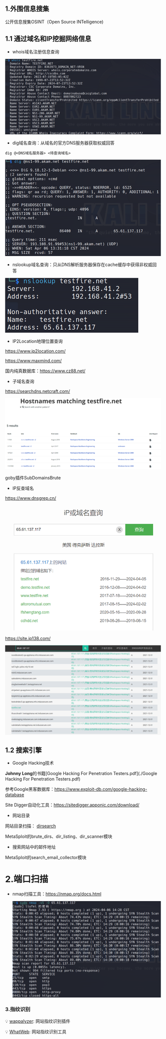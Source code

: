 ## 1.外围信息搜集

公开信息搜集OSINT（Open Source INTelligence)

## 1.1 通过域名和IP挖掘网络信息

* whois域名注册信息查询

![image-20240406132554931](images/image-20240406132554931.png)

* dig域名查询：从域名的官方DNS服务器获取权威回答

```
dig @<DNS域名服务器> <待查询域名>
```

![image-20240406133206491](images/image-20240406133206491.png)

* nslookup域名查询：只从DNS解析服务器保存在cache缓存中获得非权威回答

![image-20240406132911426](images/image-20240406132911426.png)

* IP2Location地理位置查询

https://www.ip2location.com/

https://www.maxmind.com/

国内纯真数据库：https://www.cz88.net/

* 子域名查询

https://searchdns.netcraft.com/

![image-20240406133800228](images/image-20240406133800228.png)

goby插件SubDomainsBrute

* IP反查域名

https://www.dnsgrep.cn/

![image-20240406135203191](images/image-20240406135203191.png)

https://site.ip138.com/

![image-20240406135228308](images/image-20240406135228308.png)

## 1.2 搜索引擎

* Google Hacking技术

**Johnny Long**的书籍[Google Hacking For Penetration Testers.pdf](./Google Hacking For Penetration Testers.pdf)

参考Google黑客数据库：https://www.exploit-db.com/google-hacking-database

Site Digger自动化工具：https://sitedigger.apponic.com/download/

* 网站目录

网站目录扫描： [dirsearch](https://github.com/maurosoria/dirsearch)

MetaSploit的brute_dirs、dir_listing、dir_scanner模块

* 搜索网站中的邮件地址

MetaSploit的search_email_collector模块

# 2.端口扫描

* nmap扫描工具：https://nmap.org/docs.html

  ![image-20240406143202561](images/image-20240406143202561.png)

### 3.指纹识别

:bulb: [wappalyzer](https://www.wappalyzer.com/): 网站指纹识别插件

:bulb: [WhatWeb](https://github.com/urbanadventurer/WhatWeb): 网站指纹识别工具